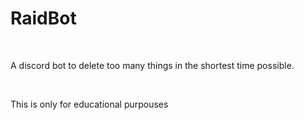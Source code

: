 # RaidBot

<br>

A discord bot to delete too many things in the shortest time possible.

<br>

This is only for educational purpouses
